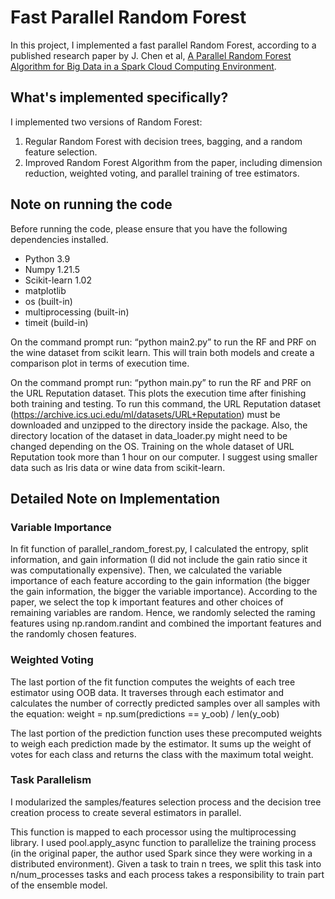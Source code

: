 # Fast Parallel Random Forest
In this project, I implemented a fast parallel Random Forest, according to a published research paper by J. Chen et al, [A Parallel Random Forest Algorithm for Big Data in a Spark Cloud Computing Environment](https://arxiv.org/abs/1810.07748).

## What's implemented specifically?
I implemented two versions of Random Forest:
1. Regular Random Forest with decision trees, bagging, and a random feature selection.
2. Improved Random Forest Algorithm from the paper, including dimension reduction, weighted voting, and parallel training of tree estimators.

## Note on running the code
Before running the code, please ensure that you have the following dependencies installed.
- Python 3.9
- Numpy 1.21.5
- Scikit-learn 1.02
- matplotlib
- os (built-in)
- multiprocessing (built-in)
- timeit (build-in)

On the command prompt run: “python main2.py” to run the RF and PRF on the wine dataset from scikit learn. This will train both models and create a comparison plot in terms of execution time.

On the command prompt run: “python main.py” to run the RF and PRF on the URL Reputation dataset. This plots the execution time after finishing both training and testing.  To run this command, the URL Reputation dataset (https://archive.ics.uci.edu/ml/datasets/URL+Reputation) must be downloaded and unzipped to the directory inside the package. Also, the directory location of the dataset in data_loader.py might need to be changed depending on the OS.
Training on the whole dataset of URL Reputation took more than 1 hour on our computer. I suggest using smaller data such as Iris data or wine data from scikit-learn. 

## Detailed Note on Implementation
### Variable Importance
In fit function of parallel_random_forest.py, I calculated the entropy, split information, and gain information (I did not include the gain ratio since it was computationally expensive). Then, we calculated the variable importance of each feature according to the gain information (the bigger the gain information, the bigger the variable importance). 
According to the paper, we select the top k important features and other choices of remaining variables are random. Hence, we randomly selected the raming features using np.random.randint and combined the important features and the randomly chosen features.

### Weighted Voting
The last portion of the fit function computes the weights of each tree estimator using OOB data. It traverses through each estimator and calculates the number of correctly predicted samples over all samples with the equation: weight = np.sum(predictions == y_oob) / len(y_oob)

The last portion of the prediction function uses these precomputed weights to weigh each prediction made by the estimator. It sums up the weight of votes for each class and returns the class with the maximum total weight.

### Task Parallelism
I modularized the samples/features selection process and the decision tree creation process to create several estimators in parallel. 

This function is mapped to each processor using the multiprocessing library. I used pool.apply_async function to parallelize the training process (in the original paper, the author used Spark since they were working in a distributed environment). Given a task to train n trees, we split this task into n/num_processes tasks and each process takes a responsibility to train part of the ensemble model.



